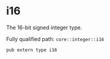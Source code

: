 # i16

The 16-bit signed integer type.

Fully qualified path: `core::integer::i16`

<pre><code class="language-rust">pub extern type i16</code></pre>

